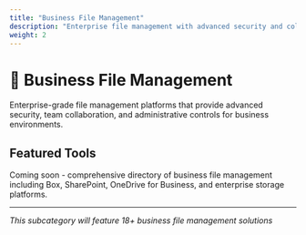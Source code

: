 ```yaml
---
title: "Business File Management"
description: "Enterprise file management with advanced security and collaboration features"
weight: 2
---
```


# 🏢 Business File Management

Enterprise-grade file management platforms that provide advanced security, team collaboration, and administrative controls for business environments.

## Featured Tools

Coming soon - comprehensive directory of business file management including Box, SharePoint, OneDrive for Business, and enterprise storage platforms.

---

*This subcategory will feature 18+ business file management solutions*